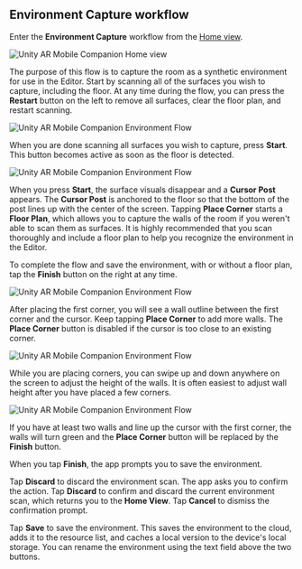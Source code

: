 ## Environment Capture workflow

Enter the **Environment Capture** workflow from the [Home view](companion-home-view.md).

![Unity AR Mobile Companion Home view](images/home-environment.png)

The purpose of this flow is to capture the room as a synthetic environment for use in the Editor. Start by scanning all of the surfaces you wish to capture, including the floor. At any time during the flow, you can press the **Restart** button on the left to remove all surfaces, clear the floor plan, and restart scanning.

![Unity AR Mobile Companion Environment Flow](images/environment-1.png)

When you are done scanning all surfaces you wish to capture, press **Start**. This button becomes active as soon as the floor is detected.

![Unity AR Mobile Companion Environment Flow](images/environment-2.png)

When you press **Start**, the surface visuals disappear and a **Cursor Post** appears. The **Cursor Post** is anchored to the floor so that the bottom of the post lines up with the center of the screen. Tapping **Place Corner** starts a **Floor Plan**, which allows you to capture the walls of the room if you weren't able to scan them as surfaces. It is highly recommended that you scan thoroughly and include a floor plan to help you recognize the environment in the Editor.

To complete the flow and save the environment, with or without a floor plan, tap the **Finish** button on the right at any time.

![Unity AR Mobile Companion Environment Flow](images/environment-3.png)

After placing the first corner, you will see a wall outline between the first corner and the cursor. Keep tapping **Place Corner** to add more walls. The **Place Corner** button is disabled if the cursor is too close to an existing corner.

![Unity AR Mobile Companion Environment Flow](images/environment-4.png)

While you are placing corners, you can swipe up and down anywhere on the screen to adjust the height of the walls. It is often easiest to adjust wall height after you have placed a few corners.

![Unity AR Mobile Companion Environment Flow](images/environment-6.png)

If you have at least two walls and line up the cursor with the first corner, the walls will turn green and the **Place Corner** button will be replaced by the **Finish** button.

When you tap **Finish**, the app prompts you to save the environment.

Tap **Discard** to discard the environment scan. The app asks you to confirm the action. Tap **Discard** to confirm and discard the current environment scan, which returns you to the **Home View**. Tap **Cancel** to dismiss the confirmation prompt.

Tap **Save** to save the environment. This saves the environment to the cloud, adds it to the resource list, and caches a local version to the device's local storage. You can rename the environment using the text field above the two buttons.

